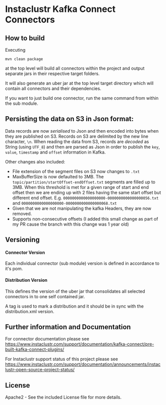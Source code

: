 # Instaclustr Kafka Connect Connectors


## How to build

Executing 
 
```
mvn clean package
```

at the top level will build all connectors within the project and output separate jars in their respective target folders.

It will also generate an uber jar at the top level target directory which will contain all connectors and their dependencies.

If you want to just build one connector, run the same command from within the sub module.

## Persisting the data on S3 in Json format:
Data records are now _serialised_ to Json and then encoded into bytes when they are published on S3. Records on S3 are delimited by the new line character, `\n`.
When reading the data from S3, records are _decoded_ as String (using `UTF_8`) and then are parsed as Json in order to publish the `key`, `value`, `timestamp` and `offset` information in Kafka.

Other changes also included:

- File extension of the segment files on S3 now changes to `.txt`
- MaxBufferSize is now defaulted to 3MB. The `topic/partition/startOffset-endOffset.txt` segments are filled up to 3MB. When this threshold is met for a given range of start and end offset then we are ending up with 2 files having the same start offset but different end offset. E.g.
  `0000000000000000000-0000000000000000056.txt` and
  `0000000000000000000-0000000000000000068.txt`
- Given that we are not manipulating the kafka Headers, they are now removed.
- Supports non-consecutive offsets (I added this small change as part of my PR cause the branch with this change was 1 year old)


## Versioning

#### Connector Version

Each individual connector (sub module) version is defined in accordance to it's pom.

#### Distribution Version

This defines the version of the uber jar that consolidates all selected connectors in to one self contained jar.

A tag is used to mark a distribution and it should be in sync with the distribution.xml version.


## Further information and Documentation

For connector documentation please see https://www.instaclustr.com/support/documentation/kafka-connect/pre-built-kafka-connect-plugins/

For Instaclustr support status of this project please see https://www.instaclustr.com/support/documentation/announcements/instaclustr-open-source-project-status/

## License

Apache2 - See the included License file for more details.
